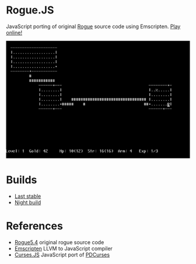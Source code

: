 Rogue.JS
========

JavaScript porting of original [Rogue](https://en.wikipedia.org/wiki/Rogue_(video_game)) source code using Emscripten. [Play online!](http://mad4j.github.io/rogue.js/rogue.html)

![Rogue](in-game.png)

# Builds
* [Last stable](https://github.com/mad4j/rogue.js/tree/gh-pages/)
* [Night build](https://github.com/mad4j/rogue.js/tree/master/dist)

# References
* [Rogue5.4](http://rogue.rogueforge.net/rogue-5-4/) original rogue source code
* [Emscripten](https://github.com/kripken/emscripten/wiki) LLVM to JavaScript compiler
* [Curses.JS](https://github.com/mad4j/curses.js) JavaScript port of [PDCurses](https://github.com/wmcbrine/PDCurses) 

